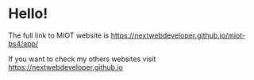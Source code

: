 <main>
	<div class="container">
		<div class="row">
			<div class="col-12">
				<h1>Hello!</h1>
				<p>The full link to MIOT website is <a 				href="https://nextwebdeveloper.github.io/miot-bs4/app/">https://nextwebdeveloper.github.io/miot-bs4/app/</a>
				</p>
				<p>If you want to check my others websites visit <a 				href="https://nextwebdeveloper.github.io">https://nextwebdeveloper.github.io</a>	
				</p>
			</div>
		</div>
	</div>
</main>